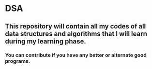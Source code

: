 # DSA

## This repository will contain all my codes of all data structures and algorithms that I will learn during my learning phase.

### You can contribute if you have any better or alternate good programs.
